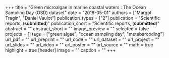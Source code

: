 +++
title = "Green microalgae in marine coastal waters : The Ocean Sampling Day (OSD) dataset"
date = "2018-05-01"
authors = ["Margot Tragin", "Daniel Vaulot"]
publication_types = ["2"]
publication = "Scientific reports, (**submitted**)"
publication_short = "Scientific reports, (**submitted**)"
abstract = ""
abstract_short = ""
image_preview = ""
selected = false
projects = []
tags = ["green algae", "ocean sampling day", "metabarcoding"]
url_pdf = ""
url_preprint = ""
url_code = ""
url_dataset = ""
url_project = ""
url_slides = ""
url_video = ""
url_poster = ""
url_source = ""
math = true
highlight = true
[header]
image = ""
caption = ""
+++
